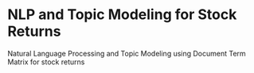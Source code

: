 # NLP and Topic Modeling for Stock Returns
 Natural Language Processing and Topic Modeling using Document Term Matrix for stock returns
